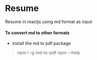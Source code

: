 # Resume
Resume in reactjs using md format as input

#### To convert md to other formats
* install the md to pdf package
> npm i -g md-to-pdf
> npm --help
